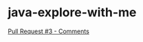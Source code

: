 # java-explore-with-me

[Pull Request #3 - Comments](https://github.com/grenadinio/java-explore-with-me/pull/3)
